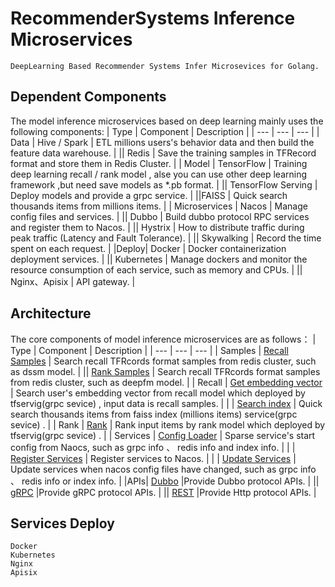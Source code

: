 # RecommenderSystems Inference Microservices
    DeepLearning Based Recommender Systems Infer Microsevices for Golang.

## Dependent Components    
The model inference microservices based on deep learning mainly uses the following components:
| Type | Component | Description |
| --- | --- | --- |
| Data | Hive / Spark | ETL millions users's behavior data and then build the feature data warehouse. |
|| Redis |  Save the training samples in TFRecord format and store them in Redis Cluster. |
| Model | TensorFlow | Training deep learning recall / rank model , alse you can use other deep learning framework ,but need save models as *.pb format. |
|| TensorFlow Serving | Deploy models and provide a grpc service. |
||FAISS | Quick search thousands items from millions items. |
| Microservices | Nacos | Manage config files and services. |
|| Dubbo | Build dubbo protocol RPC services and register them to Nacos. |
|| Hystrix | How to distribute traffic during peak traffic (Latency and Fault Tolerance). |
|| Skywalking | Record the time spent on each request. |
|Deploy| Docker  | Docker containerization deployment services. |
|| Kubernetes  | Manage dockers and monitor the resource consumption of each service, such as memory and CPUs. |
||  Nginx、Apisix | API gateway. |



## Architecture
The core components of model inference microservices are as follows：
| Type | Component | Description |
| --- | --- | --- |
| Samples | [Recall Samples](https://github.com/beachdogs/RecommenderSystems-Inference-Microservices/blob/master/cores/dssm_samples.go) | Search recall TFRcords format samples from redis cluster, such as dssm model. |
|| [Rank Samples](https://github.com/beachdogs/RecommenderSystems-Inference-Microservices/blob/master/cores/deepfm_samples.go) |  Search recall TFRcords format samples from redis cluster, such as deepfm model. |
| Recall | [Get embedding vector](https://github.com/beachdogs/RecommenderSystems-Inference-Microservices/tree/master/cores/model) | Search user's embedding vector from recall model which deployed by tfservig(grpc sevice) , input data is recall samples. |
|  | [Search index](https://github.com/beachdogs/RecommenderSystems-Inference-Microservices/tree/master/cores/faiss) | Quick search thousands items from faiss index (millions items) service(grpc sevice) . |
| Rank | [Rank](https://github.com/beachdogs/RecommenderSystems-Inference-Microservices/blob/master/cores/rank_infer_deepfm.go)  | Rank input items by rank model  which deployed by tfservig(grpc sevice) . |
| Services | [Config Loader](https://github.com/beachdogs/RecommenderSystems-Inference-Microservices/tree/master/cores/service_config) | Sparse service's start config from Naocs, such as grpc info 、 redis info and index info. |
|  | [Register Services](https://github.com/beachdogs/RecommenderSystems-Inference-Microservices/blob/master/apis/dubbo/server/dubbo_server.go) | Register services to Nacos. |
|  | [Update Services](https://github.com/beachdogs/RecommenderSystems-Inference-Microservices/tree/master/cores/nacos_config) | Update services when nacos config files have changed, such as grpc info 、 redis info or index info. |
|APIs| [Dubbo](https://github.com/beachdogs/RecommenderSystems-Inference-Microservices/tree/master/apis/dubbo) |Provide Dubbo protocol APIs. |
|| [gRPC](https://github.com/beachdogs/RecommenderSystems-Inference-Microservices/tree/master/apis/grpc) |Provide gRPC protocol APIs. |
|| [REST](https://github.com/beachdogs/RecommenderSystems-Inference-Microservices/tree/master/apis/rest) |Provide Http protocol APIs. |



## Services Deploy
    Docker
    Kubernetes 
    Nginx
    Apisix
